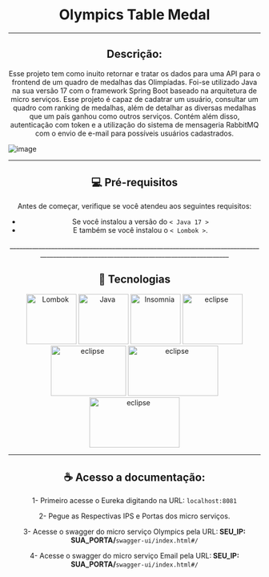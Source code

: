 <h1 align="center"> Olympics Table Medal </h1> 

________________________________________________________________________________________________________________________________________________

<h2 align="center"> Descrição: </h2>
<p align="center">
  Esse projeto tem como inuito retornar e tratar os dados para uma API para o frontend de um quadro de medalhas das Olimpíadas.
  Foi-se utilizado Java na sua versão 17 com o framework Spring Boot baseado na arquitetura de micro serviços.
  Esse projeto é capaz de cadatrar um usuário, consultar um quadro com ranking de medalhas, além de detalhar as diversas medalhas que um país ganhou como outros serviços.
  Contém além disso, autenticação com token e a utilização do sistema de mensageria RabbitMQ com o envio de e-mail para possíveis usuários cadastrados.
</p>

![image](https://github.com/user-attachments/assets/a7af1682-5cf1-4cc9-bb8b-a3d810256fb6)

______________________________________________________________________________________________________________________________________________

<h2 align="center">💻 Pré-requisitos </h2>
<div align="center">


Antes de começar, verifique se você atendeu aos seguintes requisitos:

- Se você instalou a versão do `< Java 17 >`
-  E também se você instalou o  `< Lombok >`.
<div>
_________________________________________________________________________________________________________________________________________

<h2 align="center">🚀 Tecnologias </h2>

<img src="https://github.com/user-attachments/assets/ee97c4a0-c623-4789-8886-f3058f207b68" alt="Lombok" height="100px" width="100px">

<img src="https://github.com/user-attachments/assets/2f835d0a-1f4a-44d2-8b58-15a35f2fc524" alt="Java" height="100px" width="100px">

<img src="https://github.com/user-attachments/assets/871574da-ec48-4529-9eda-3278fa5478f7" alt="Insomnia" height="100px" width="100px">

<img src="https://github.com/user-attachments/assets/2e35caca-6d2d-49b3-a243-07d3ee0801cc" alt="eclipse" height="100px" width="120px">

<img src="https://github.com/user-attachments/assets/c0cc0ec4-9bc7-46e0-b636-a320901dc20e" alt="eclipse" height="100px" width="150px">

<img src="https://github.com/user-attachments/assets/b6f4c5c6-5347-47fc-b452-ec4b57a53bb7" alt="eclipse" height="100px" width="180px">

<img src="https://github.com/user-attachments/assets/21205da5-96d5-4064-af48-32e483a27b62" alt="eclipse" height="100px" width="180px">

________________________________________________________________________________________________________________________________________________

<h2 align="center">☕ Acesso a documentação: </h2>
<div>

  1- Primeiro acesse o Eureka digitando na URL: `localhost:8081`

  2- Pegue as Respectivas IPS e Portas dos micro serviços.

  3- Acesse o swagger do micro serviço Olympics pela URL:<b> SEU_IP:   SUA_PORTA/</b>`swagger-ui/index.html#/`

  4- Acesse o swagger do micro serviço Email pela URL:<b> SEU_IP:   SUA_PORTA/</b>`swagger-ui/index.html#/`
</div>



